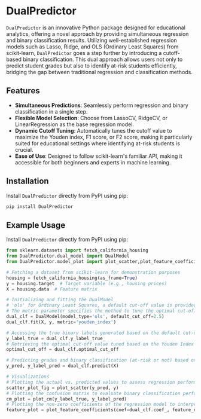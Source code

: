 # DualPredictor

`DualPredictor` is an innovative Python package designed for educational analytics, offering a novel approach by providing simultaneous regression and binary classification results. Utilizing well-established regression models such as Lasso, Ridge, and OLS (Ordinary Least Squares) from scikit-learn, `DualPredictor` goes a step further by introducing a cutoff-based binary classification. This dual approach allows users not only to predict student grades but also to identify at-risk students efficiently, bridging the gap between traditional regression and classification methods.

## Features

- **Simultaneous Predictions**: Seamlessly perform regression and binary classification in a single step.
- **Flexible Model Selection**: Choose from LassoCV, RidgeCV, or LinearRegression as the base regression model.
- **Dynamic Cutoff Tuning**: Automatically tunes the cutoff value to maximize the Youden index, F1 score, or F2 score, making it particularly suited for educational settings where identifying at-risk students is crucial.
- **Ease of Use**: Designed to follow scikit-learn's familiar API, making it accessible for both beginners and experts in machine learning.

## Installation

Install `DualPredictor` directly from PyPI using pip:

```bash
pip install DualPredictor
```
## Example Usage

Install `DualPredictor` directly from PyPI using pip:

```python
from sklearn.datasets import fetch_california_housing
from DualPredictor.dual_model import DualModel
from DualPredictor.model_plot import plot_scatter,plot_feature_coefficients,plot_cm

# Fetching a dataset from scikit-learn for demonstration purposes
housing = fetch_california_housing(as_frame=True)
y = housing.target  # Target variable (e.g., housing prices)
X = housing.data  # Feature matrix

# Initializing and fitting the DualModel
# 'ols' for Ordinary Least Squares, a default cut-off value is provided
# The metric parameter specifies the method to tune the optimal cut-off
dual_clf = DualModel(model_type='ols', default_cut_off=2.5)
dual_clf.fit(X, y, metric='youden_index')

# Accessing the true binary labels generated based on the default cut-off
y_label_true = dual_clf.y_label_true_
# Retrieving the optimal cut-off value tuned based on the Youden Index
optimal_cut_off = dual_clf.optimal_cut_off

# Predicting grades and binary classification (at-risk or not) based on the optimal cut-off
y_pred, y_label_pred = dual_clf.predict(X)

# Visualizations
# Plotting the actual vs. predicted values to assess regression performance
scatter_plot_fig = plot_scatter(y_pred, y)
# Plotting the confusion matrix to evaluate binary classification performance
cm_plot = plot_cm(y_label_true, y_label_pred)
# Plotting the non-zero coefficients of the regression model to interpret feature importance
feature_plot = plot_feature_coefficients(coef=dual_clf.coef_, feature_names=dual_clf.feature_names_in_)

```
